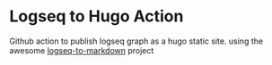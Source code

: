 # Logseq to Hugo Action
Github action to publish logseq graph as a hugo static site.
using the awesome [logseq-to-markdown]([url](https://github.com/dom8509/logseq-to-markdown)https://github.com/dom8509/logseq-to-markdown) project

